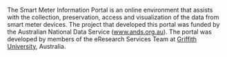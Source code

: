 The Smart Meter Information Portal is an online environment that assists with the collection, preservation, access and visualization of the data from smart meter devices. The project that developed this portal was funded by the Australian National Data Service (<a href='http://www.ands.org.au/'>www.ands.org.au</a>). The portal was developed by members of the eResearch Services Team at <a href='http://www.griffith.edu.au/'>Griffith University</a>, Australia.